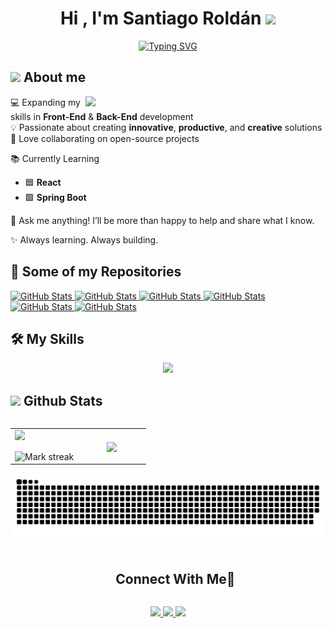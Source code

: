 <h1 align="center">Hi , I'm Santiago Roldán <img src="https://media.giphy.com/media/hvRJCLFzcasrR4ia7z/giphy.gif" width="35"></h1>
<p align="center">
  <a href="https://git.io/typing-svg"><img src="https://readme-typing-svg.herokuapp.com?font=Fira+Code&pause=1000&center=true&width=435&lines=Software+Development+Student" alt="Typing SVG" /></a>
</p>

<!--About Me-->
## <picture><img src = "https://github.com/7oSkaaa/7oSkaaa/blob/main/Images/about_me.gif?raw=true" width = 30px></picture> About me

<img align="right" style="width:24rem; height:auto" src="https://www.scybbr.com/wp-content/uploads/2023/02/Services_Enterprise-Application-Development_Custom-Software-Engineering.webp"/>

💻 Expanding my skills in **Front-End** & **Back-End** development  
💡 Passionate about creating **innovative**, **productive**, and **creative** solutions  
🤝 Love collaborating on open-source projects

📚 Currently Learning  
- 🟦 **React**  
- 🟩 **Spring Boot** 

💬 Ask me anything!
I’ll be more than happy to help and share what I know.

✨ Always learning. Always building.

## 👀 **Some of my Repositories**

<div>
  <p>
    <a href="https://github.com/santiroldanm/Urbify">
      <img src="https://github-readme-stats.vercel.app/api/pin/?username=santiroldanm&repo=Urbify&theme=dark" alt="GitHub Stats" />
    </a>
     <a href="https://github.com/santiroldanm/Buscador-Peliculas-JS">
      <img src="https://github-readme-stats.vercel.app/api/pin/?username=santiroldanm&repo=Buscador-Peliculas-JS&theme=dark" alt="GitHub Stats" />
    </a>
    <a href="https://github.com/santiroldanm/App-Clima-JS">
      <img src="https://github-readme-stats.vercel.app/api/pin/?username=santiroldanm&repo=App-Clima-JS&theme=dark" alt="GitHub Stats" />
    </a>
    <a href="https://github.com/santiroldanm/Validacion-Formulario-JS">
      <img src="https://github-readme-stats.vercel.app/api/pin/?username=santiroldanm&repo=Validacion-Formulario-JS&theme=dark" alt="GitHub Stats" />
    </a>
    <a href="https://github.com/santiroldanm/Calculadora-JavaScript">
      <img src="https://github-readme-stats.vercel.app/api/pin/?username=santiroldanm&repo=Calculadora-JavaScript&theme=dark" alt="GitHub Stats" />
    </a>
    <a href="https://github.com/santiroldanm/Juego-Adivina-JavaScript">
      <img src="https://github-readme-stats.vercel.app/api/pin/?username=santiroldanm&repo=Juego-Adivina-JavaScript&theme=dark" alt="GitHub Stats" />
    </a>
  </p>
</div>

## 🛠️ My Skills
<p align="center">
  <a href="">
    <img src="https://skillicons.dev/icons?i=git,css,github,html,java,js,py,react,spring,tailwind&perline=5" />
  </a>
</p>

## <picture> <img src = "https://github.com/7oSkaaa/7oSkaaa/blob/main/Images/Statistics.gif?raw=true" width = 30px>  </picture> Github Stats

<p align="left">
<table align="left">
<tr border="none">
<td width="50%" align="center">
  <img  align="left"  src="https://github-readme-stats.vercel.app/api?username=santiroldanm&theme=dark&show_icons=true&count_private=true" />
  <br></br>
  <img  title="🔥 Get streak stats for your profile at git.io/streak-stats" alt="Mark streak" src="https://github-readme-streak-stats.herokuapp.com/?user=santiroldanm&theme=dark&hide_border=false" /> 
</td>


<td width="50%" align="center">

  <img  align="center"  src="https://github-readme-stats.anuraghazra1.vercel.app/api/top-langs/?username=santiroldanm&theme=dark&hide_border=false&no-bg=true&no-frame=true&langs_count=7"/>

  </td>
</tr>
</table>

<p align="center">
  <img  src="https://raw.githubusercontent.com/Elanza-48/Elanza-48/main/resources/img/github-contribution-grid-snake.svg"
    alt="example" />
</p>

<div id="user-content-toc">
  <ul align="center">
    <summary><h2 style="display: inline-block">Connect With Me🤝</h2></summary>
  </ul>
</div>

<!--icons and links-->
<p align="center">
  <a href="https://www.linkedin.com/in/santiago-roldan-munoz">
    <img src="https://skillicons.dev/icons?i=linkedin" />
  </a>
  <a href="https://www.instagram.com/santi10roldan">
    <img src="https://skillicons.dev/icons?i=instagram" />
  </a>
  <a href="mailto:sroldanm0430@gmail.com">
    <img src="https://skillicons.dev/icons?i=gmail" />
  </a>
</p>
